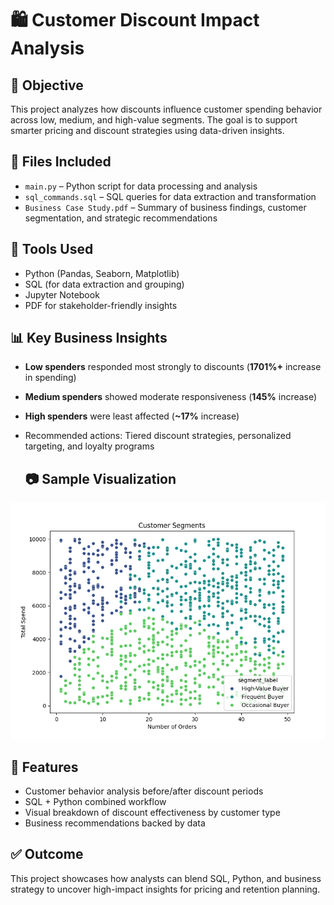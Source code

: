 # 🛍️ Customer Discount Impact Analysis

## 🧠 Objective
This project analyzes how discounts influence customer spending behavior across low, medium, and high-value segments. The goal is to support smarter pricing and discount strategies using data-driven insights.

## 📂 Files Included
- `main.py` – Python script for data processing and analysis  
- `sql_commands.sql` – SQL queries for data extraction and transformation  
- `Business Case Study.pdf` – Summary of business findings, customer segmentation, and strategic recommendations  

## 🔧 Tools Used
- Python (Pandas, Seaborn, Matplotlib)
- SQL (for data extraction and grouping)
- Jupyter Notebook
- PDF for stakeholder-friendly insights

## 📊 Key Business Insights
- **Low spenders** responded most strongly to discounts (**1701%+** increase in spending)  
- **Medium spenders** showed moderate responsiveness (**145%** increase)  
- **High spenders** were least affected (**~17%** increase)
- Recommended actions: Tiered discount strategies, personalized targeting, and loyalty programs

  ## 📷 Sample Visualization
![Customer Segment Responsiveness](https://github.com/anshi31/customer-discount-analysis/blob/main/python/task_1_customer_segments.png)

## 📎 Features
- Customer behavior analysis before/after discount periods  
- SQL + Python combined workflow  
- Visual breakdown of discount effectiveness by customer type  
- Business recommendations backed by data

## ✅ Outcome
This project showcases how analysts can blend SQL, Python, and business strategy to uncover high-impact insights for pricing and retention planning.

